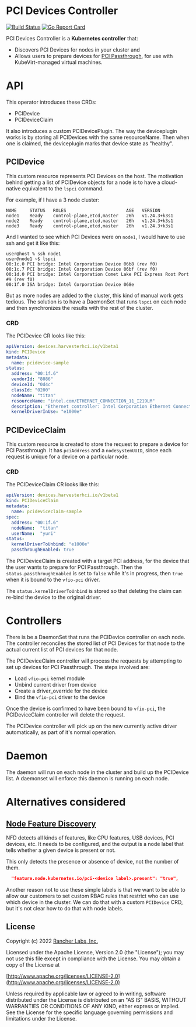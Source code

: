 PCI Devices Controller
========
[![Build Status](https://drone-publish.rancher.io/api/badges/harvester/pcidevices/status.svg)](https://drone-publish.rancher.io/harvester/pcidevices) [![Go Report Card](https://goreportcard.com/badge/github.com/harvester/pcidevices)](https://goreportcard.com/report/github.com/harvester/pcidevices) 

PCI Devices Controller is a **Kubernetes controller** that:

- Discovers PCI Devices for nodes in your cluster and
- Allows users to prepare devices for [PCI Passthrough](https://kubevirt.io/user-guide/virtual_machines/host-devices/), 
  for use with KubeVirt-managed virtual machines.

# API 

This operator introduces these CRDs:
- PCIDevice
- PCIDeviceClaim

It also introduces a custom PCIDevicePlugin. The way the deviceplugin works is by storing all 
PCIDevices with the same resourceName. Then when one is claimed, the deviceplugin marks that device state as "healthy".

## PCIDevice

This custom resource represents PCI Devices on the host. 
The motivation behind getting a list of PCIDevice objects for a node is to
have a cloud-native equivalent to the `lspci` command.

For example, if I have a 3 node cluster:

```shell
NAME     STATUS   ROLES                       AGE   VERSION
node1    Ready    control-plane,etcd,master   26h   v1.24.3+k3s1
node2    Ready    control-plane,etcd,master   26h   v1.24.3+k3s1
node3    Ready    control-plane,etcd,master   26h   v1.24.3+k3s1
```

And I wanted to see which PCI Devices were on `node1`, I would have to use ssh and get it like this:

```
user@host % ssh node1
user@node1 ~$ lspci
00:1c.0 PCI bridge: Intel Corporation Device 06b8 (rev f0)
00:1c.7 PCI bridge: Intel Corporation Device 06bf (rev f0)
00:1d.0 PCI bridge: Intel Corporation Comet Lake PCI Express Root Port #9 (rev f0)
00:1f.0 ISA bridge: Intel Corporation Device 068e
```

But as more nodes are added to the cluster, this kind of manual work gets tedious. The
solution is to have a DaemonSet that runs `lspci` on each node and then synchronizes the results 
with the rest of the cluster.

### CRD

The PCIDevice CR looks like this:

```yaml
apiVersion: devices.harvesterhci.io/v1beta1
kind: PCIDevice
metadata:
  name: pcidevice-sample
status:
  address: "00:1f.6"
  vendorId: "8086"
  deviceId: "0d4c"
  classId: "0200"
  nodeName: "titan"
  resourceName: "intel.com/ETHERNET_CONNECTION_11_I219LM"
  description: "Ethernet controller: Intel Corporation Ethernet Connection (11) I219-LM"
  kernelDriverInUse: "e1000e"
```



## PCIDeviceClaim

This custom resource is created to store the request to prepare a device for 
PCI Passthrough. It has `pciAddress` and a `nodeSystemUUID`, since each request is unique 
for a device on a particular node.

### CRD 

The PCIDeviceClaim CR looks like this:

```yaml
apiVersion: devices.harvesterhci.io/v1beta1
kind: PCIDeviceClaim
metadata:
  name: pcideviceclaim-sample
spec:
  address: "00:1f.6"
  nodeName:  "titan"
  userName:  "yuri"
status:
  kernelDriverToUnbind: "e1000e"
  passthroughEnabled: true
```

The PCIDeviceClaim is created with a target PCI address, for the device 
that the user wants to prepare for PCI Passthrough. Then the 
`status.passthroughEnabled` is set to `false` while it's in progress, 
then `true` when it is bound to the `vfio-pci` driver.

The `status.kernelDriverToUnbind` is stored so that deleting the claim 
can re-bind the device to the original driver.

# Controllers 

There is be a DaemonSet that runs the PCIDevice controller on each node. The controller reconciles the stored list of PCI Devices for that node to the actual current list of PCI devices for that node.

The PCIDeviceClaim controller will process the requests by attempting to set up devices for PCI Passthrough. The steps involved are:
- Load `vfio-pci` kernel module
- Unbind current driver from device
- Create a driver_override for the device
- Bind the `vfio-pci` driver to the device

Once the device is confirmed to have been bound to `vfio-pci`, the PCIDeviceClaim controller will delete the request.

The PCIDevice controller will pick up on the new currently active driver automatically, as part of it's normal operation.

# Daemon

The daemon will run on each node in the cluster and build up the PCIDevice list. A daemonset will enforce this daemon is 
running on each node.

# Alternatives considered
## [Node Feature Discovery](https://github.com/kubernetes-sigs/node-feature-discovery)
NFD detects all kinds of features, like CPU features, USB devices, PCI devices, etc. It needs to be 
configured, and the output is a node label that tells whether a given device is present or not.

This only detects the presence or absence of device, not the number of them.

```json
  "feature.node.kubernetes.io/pci-<device label>.present": "true",
```

Another reason not to use these simple labels is that we want to be able to allow our customers to set custom RBAC rules that restrict who can use which device in the cluster. We can do that with a custom `PCIDevice` CRD, but it's not clear how to do that with node labels.

## License
Copyright (c) 2022 [Rancher Labs, Inc.](http://rancher.com)

Licensed under the Apache License, Version 2.0 (the "License");
you may not use this file except in compliance with the License.
You may obtain a copy of the License at

[http://www.apache.org/licenses/LICENSE-2.0](http://www.apache.org/licenses/LICENSE-2.0)

Unless required by applicable law or agreed to in writing, software
distributed under the License is distributed on an "AS IS" BASIS,
WITHOUT WARRANTIES OR CONDITIONS OF ANY KIND, either express or implied.
See the License for the specific language governing permissions and
limitations under the License.
